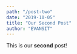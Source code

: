 ```yaml
---
path: "/post-two"
date: "2019-10-05"
title: "Our Second Post"
author: "EVANSIT"
---
```


This is our **second** post!
